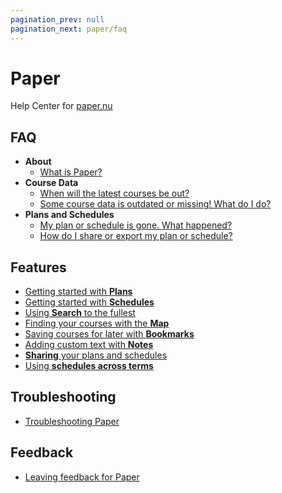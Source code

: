```yaml
---
pagination_prev: null
pagination_next: paper/faq
---
```


# Paper

Help Center for [paper.nu](https://www.paper.nu)

## FAQ

- **About**
  - [What is Paper?](./faq.md#what-is-paper)
- **Course Data**
  - [When will the latest courses be out?](./faq.md#when-will-the-latest-courses-be-out)
  - [Some course data is outdated or missing! What do I do?](./faq.md#some-course-data-is-outdated-or-missing-what-do-i-do)
- **Plans and Schedules**
  - [My plan or schedule is gone. What happened?](./faq.md#my-plan-or-schedule-is-gone-what-happened)
  - [How do I share or export my plan or schedule?](./faq.md#how-do-i-share-or-export-my-plan-or-schedule)

## Features

- [Getting started with **Plans**](./getting-started-with-plans.md)
- [Getting started with **Schedules**](./getting-started-with-schedules.md)
- [Using **Search** to the fullest](./search.md)
- [Finding your courses with the **Map**](./map.md)
- [Saving courses for later with **Bookmarks**](./bookmarks.md)
- [Adding custom text with **Notes**](./notes.md)
- [**Sharing** your plans and schedules](./share.md)
- [Using **schedules across terms**](./schedules-across-terms.md)

## Troubleshooting

- [Troubleshooting Paper](./troubleshooting.mdx)

## Feedback

- [Leaving feedback for Paper](./feedback.md)
